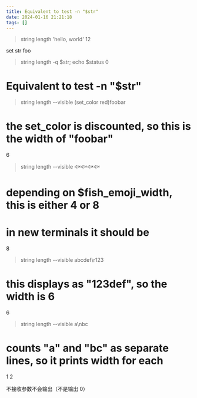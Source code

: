 ```yaml
---
title: Equivalent to test -n "$str"
date: 2024-01-16 21:21:18
tags: []
---
```

> string length 'hello, world'
12

set str foo
> string length -q $str; echo $status
0
# Equivalent to test -n "$str"

> string length --visible (set_color red)foobar
# the set_color is discounted, so this is the width of "foobar"
6

> string length --visible 🐟🐟🐟🐟
# depending on $fish_emoji_width, this is either 4 or 8
# in new terminals it should be
8

> string length --visible abcdef\r123
# this displays as "123def", so the width is 6
6

> string length --visible a\nbc
# counts "a" and "bc" as separate lines, so it prints width for each
1
2

不接收参数不会输出（不是输出 0）

